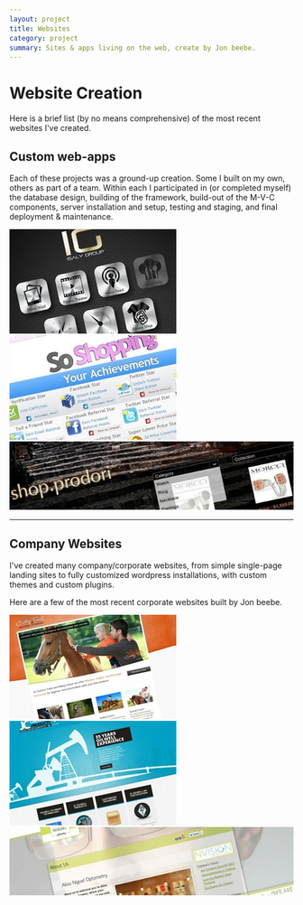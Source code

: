 ```yaml
---
layout: project
title: Websites
category: project
summary: Sites & apps living on the web, create by Jon beebe.
---
```

# Website Creation

Here is a brief list (by no means comprehensive) of the most recent websites I've created.

## Custom web-apps

Each of these projects was a ground-up creation. Some I built on my own, others as part of a team.
Within each I participated in (or completed myself) the database design, building of the framework,
build-out of the M-V-C components, server installation and setup, testing and staging,
and final deployment & maintenance.

<div class="img half left">
<img src="/images/projects/websites/296/isaly-group.jpg" />
</div>
<div class="img half right">
	<a href="/projects/game-layer/" title="SoShopping, and the framework we created, were designed to progress e-commerce beyond the static search &amp; buy experience. We integrated game-dynamics into the site, influencing what users do and how they do it.">
		<img src="/images/projects/websites/296/soshopping-achievements.jpg" />
	</a>
</div>
<div class="img full left">
	<a href="/projects/prodori/" title="Prodori, a jewelry company.">
		<img src="/images/projects/websites/624/prodori-shop.jpg" />
	</a>
</div>

* * *

## Company Websites

I've created many company/corporate websites, from simple single-page landing sites
to fully customized wordpress installations, with custom themes and custom plugins.

Here are a few of the most recent corporate websites built by Jon beebe.

<div class="img half left">
	<a href="http://ctriding.com" title="Horseback riding lessons for beginner and intermediate adult and child at Irvine Regional Park.">
		<img src="/images/projects/websites/296/ctriding.jpg" />
	</a>
</div>
<div class="img half right">
	<a href="http://www.jcoilwell.com/" title="JC Oilwell products, serving the plunger industry with the latest in oilwell plunger technology for over 35 years.">
		<img src="/images/projects/websites/296/jc-oil-well.jpg" />
	</a>
</div>
<div class="img full left">
	<a href="http://www.alisonigueloptometry.com/" title="Aliso Niguel Optometry.">
		<img src="/images/projects/websites/624/aliso-niguel-optometry.jpg" />
	</a>
</div>
